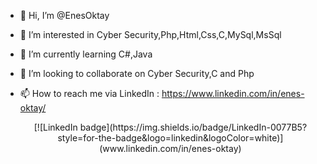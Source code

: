 - 👋 Hi, I’m @EnesOktay
- 👀 I’m interested in Cyber Security,Php,Html,Css,C,MySql,MsSql
- 🌱 I’m currently learning C#,Java
- 💞️ I’m looking to collaborate on Cyber Security,C and Php
- 📫 How to reach me via LinkedIn : https://www.linkedin.com/in/enes-oktay/

  <center><p>[![LinkedIn badge](https://img.shields.io/badge/LinkedIn-0077B5?style=for-the-badge&logo=linkedin&logoColor=white)](www.linkedin.com/in/enes-oktay)</p></center>
  

<!---
EnesOktay/EnesOktay is a ✨ special ✨ repository because its `README.md` (this file) appears on your GitHub profile.
You can click the Preview link to take a look at your changes.
--->
